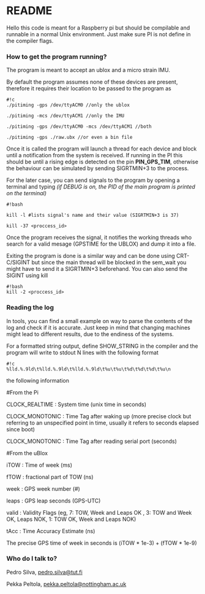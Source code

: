 # README #

Hello this code is meant for a Raspberry pi but should be compilable and runnable in a normal Unix environment. Just make sure PI is not define in the compiler flags.

### How to get the program running? ###

The program is meant to accept an ublox and a micro strain IMU.

By default the program assumes none of these devices are present, therefore it requires their location to be passed to the program as

```
#!c
./pitiming -gps /dev/ttyACM0 //only the ublox

./pitiming -mcs /dev/ttyACM1 //only the IMU

./pitiming -gps /dev/ttyACM0 -mcs /dev/ttyACM1 //both

./pitiming -gps ./raw.ubx //or even a bin file
```

Once it is called the program will launch a thread for each device and block until a notification from the system is received. If running in the PI this should be until a rising edge is detected on the pin **PIN_GPS_TIM**, otherwise the behaviour can be simulated by sending SIGRTMIN+3 to the process. 

For the later case, you can send signals to the program by opening a terminal and typing *(if DEBUG is on, the PID of the main program is printed on the terminal)*

```
#!bash

kill -l #lists signal's name and their value (SIGRTMIN+3 is 37)

kill -37 <proccess_id>
```

Once the program receives the signal, it notifies the working threads who search for a valid mesage (GPSTIME for the UBLOX) and dump it into a file.

Exiting the program is done is a similar way and can be done using CRT-C/SIGINT but since the main thread will be blocked in the sem_wait you might have to send it a SIGRTMIN+3 beforehand. You can also send the SIGINT using kill 

```
#!bash
kill -2 <proccess_id>
```


### Reading the log ###

In tools, you can find a small example on way to parse the contents of the log and check if it is accurate. Just keep in mind that changing machines might lead to different results, due to the endiness of the systems.

For a formatted string output, define SHOW_STRING in the compiler and the program will write to stdout N lines with the following format

```
#!c
%lld.%.9ld\t%lld.%.9ld\t%lld.%.9ld\t%u\t%u\t%d\t%d\t%d\t%u\n
```

the following information

#From the Pi

CLOCK_REALTIME  : System time (unix time in seconds)

CLOCK_MONOTONIC : Time Tag after waking up (more precise clock but referring to an unspecified point in time, usually it refers to seconds elapsed since boot)

CLOCK_MONOTONIC : Time Tag after reading serial port (seconds)


#From the uBlox

iTOW            : Time of week (ms)

fTOW            : fractional part of TOW (ns)

week            : GPS week number (#)

leaps           : GPS leap seconds (GPS-UTC)

valid           : Validity Flags (eg, 7: TOW, Week and Leaps OK , 3: TOW and Week OK, Leaps NOK, 1: TOW OK, Week and Leaps NOK)

tAcc            : Time Accuracy Estimate (ns)

The precise GPS time of week in seconds is (iTOW * 1e-3) + (fTOW * 1e-9)


### Who do I talk to? ###

Pedro Silva, pedro.silva@tut.fi

Pekka Peltola, pekka.peltola@nottingham.ac.uk